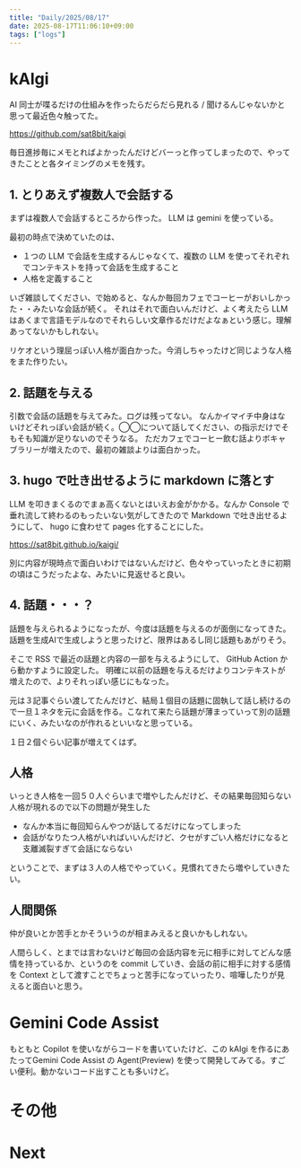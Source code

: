 ```yaml
---
title: "Daily/2025/08/17"
date: 2025-08-17T11:06:10+09:00
tags: ["logs"]
---
```


# kAIgi

AI 同士が喋るだけの仕組みを作ったらだらだら見れる / 聞けるんじゃないかと思って最近色々触ってた。

https://github.com/sat8bit/kaigi

毎日進捗毎にメモとればよかったんだけどバーっと作ってしまったので、やってきたことと各タイミングのメモを残す。

## 1. とりあえず複数人で会話する

まずは複数人で会話するところから作った。 LLM は gemini を使っている。

最初の時点で決めていたのは、

- １つの LLM で会話を生成するんじゃなくて、複数の LLM を使ってそれぞれでコンテキストを持って会話を生成すること
- 人格を定義すること

いざ雑談してください、で始めると、なんか毎回カフェでコーヒーがおいしかった・・みたいな会話が続く。
それはそれで面白いんだけど、よく考えたら LLM はあくまで言語モデルなのでそれらしい文章作るだけだよなぁという感じ。理解あってないかもしれない。

リケオという理屈っぽい人格が面白かった。今消しちゃったけど同じような人格をまた作りたい。

## 2. 話題を与える

引数で会話の話題を与えてみた。ログは残ってない。
なんかイマイチ中身はないけどそれっぽい会話が続く。◯◯について話してください、の指示だけでそもそも知識が足りないのでそうなる。
ただカフェでコーヒー飲む話よりボキャブラリーが増えたので、最初の雑談よりは面白かった。

## 3. hugo で吐き出せるように markdown に落とす

LLM を叩きまくるのでまぁ高くないとはいえお金がかかる。なんか Console で垂れ流して終わるのもったいない気がしてきたので Markdown で吐き出せるようにして、 hugo に食わせて pages 化することにした。

https://sat8bit.github.io/kaigi/

別に内容が現時点で面白いわけではないんだけど、色々やっていったときに初期の頃はこうだったよな、みたいに見返せると良い。

## 4. 話題・・・？

話題を与えられるようになったが、今度は話題を与えるのが面倒になってきた。話題を生成AIで生成しようと思ったけど、限界はあるし同じ話題もあがりそう。

そこで RSS で最近の話題と内容の一部を与えるようにして、 GitHub Action から動かすように設定した。
明確に以前の話題を与えるだけよりコンテキストが増えたので、よりそれっぽい感じにもなった。

元は３記事ぐらい渡してたんだけど、結局１個目の話題に固執して話し続けるので一旦１ネタを元に会話を作る。こなれて来たら話題が薄まっていって別の話題にいく、みたいなのが作れるといいなと思っている。

１日２個ぐらい記事が増えてくはず。

## 人格

いっとき人格を一回５０人ぐらいまで増やしたんだけど、その結果毎回知らない人格が現れるので以下の問題が発生した

- なんか本当に毎回知らんやつが話してるだけになってしまった
- 会話がなりたつ人格がいればいいんだけど、クセがすごい人格だけになると支離滅裂すぎて会話にならない

ということで、まずは３人の人格でやっていく。見慣れてきたら増やしていきたい。

## 人間関係

仲が良いとか苦手とかそういうのが相まみえると良いかもしれない。

人間らしく、とまでは言わないけど毎回の会話内容を元に相手に対してどんな感情を持っているか、というのを commit していき、会話の前に相手に対する感情を Context として渡すことでちょっと苦手になっていったり、喧嘩したりが見えると面白いと思う。

# Gemini Code Assist

もともと Copilot を使いながらコードを書いていたけど、この kAIgi を作るにあたってGemini Code Assist の Agent(Preview) を使って開発してみてる。すごい便利。動かないコード出すことも多いけど。

# その他



# Next
